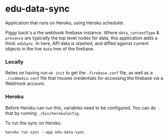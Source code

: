 # edu-data-sync

Application that runs on Heroku, using Heroku scheduler.

Piggy back's a the webhook firebase instance. Where `data`, `contentType` & `presence` are typically the top level nodes for data, this application adds a third. `eduSync`. In here, API data is stashed, and diffed against current objects in the live `data` tree of the firebase.


### Locally

Relies on having run `wh init` to get the `.firebase.conf` file, as well as a `.risdmedia.conf` file that houses credentials for accessing the firebase via a WebHook account.


### Heroku

Before Heroku can run this, variables need to be configured. You can do that by running `./bin/herokuConfig`.

To run the sync on Heroku

`heroku run sync --app edu-data-sync`